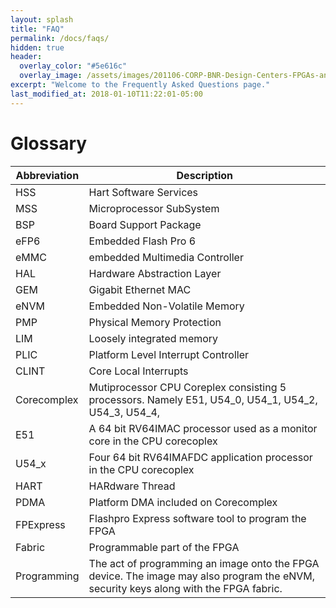 ```yaml
---
layout: splash
title: "FAQ"
permalink: /docs/faqs/
hidden: true
header:
  overlay_color: "#5e616c"
  overlay_image: /assets/images/201106-CORP-BNR-Design-Centers-FPGAs-and-plds-Banner-2880x280.jpg
excerpt: "Welcome to the Frequently Asked Questions page."
last_modified_at: 2018-01-10T11:22:01-05:00
---
```



# Glossary 


| **Abbreviation**  | **Description** |
| --- | --- |
| HSS | Hart Software Services |
| MSS | Microprocessor SubSystem |
| BSP | Board Support Package |
| eFP6 | Embedded Flash Pro 6 |
| eMMC | embedded Multimedia Controller |
| HAL | Hardware Abstraction Layer  |
|GEM         |Gigabit Ethernet MAC                                                                                                                |                              
|eNVM        |Embedded Non-Volatile Memory                                                                                                        |
|PMP         |Physical Memory Protection                                                                                                          |
|LIM         |Loosely integrated memory                                                                                                           |
|PLIC        |Platform Level Interrupt Controller                                                                                                 |
|CLINT       |Core Local Interrupts                                                                                                               |
|Corecomplex |Mutiprocessor CPU Coreplex consisting 5 processors. Namely E51, U54_0, U54_1, U54_2, U54_3, U54_4,                                  |
|E51         |A 64 bit RV64IMAC processor used as a monitor core in the CPU corecoplex                                                            |
|U54_x       |Four 64 bit RV64IMAFDC application processor in the CPU corecoplex                                                                  |
|HART        |HARdware Thread                                                                                                                     |
|PDMA        |Platform DMA included on Corecomplex                                                                                                |
|FPExpress   |Flashpro Express software tool to program the FPGA                                                                                  |
|Fabric      |Programmable part of the FPGA                                                                                                       |
|Programming |The act of programming an image onto the FPGA device. The image may also program the eNVM, security keys along with the FPGA fabric.|
